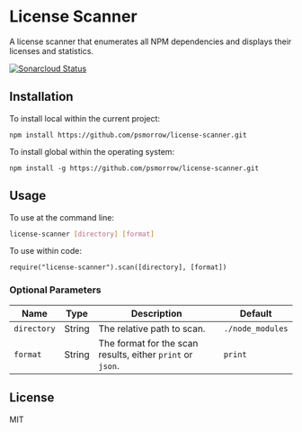 # License Scanner
A license scanner that enumerates all NPM dependencies and displays their licenses and statistics.

[![Sonarcloud Status](https://sonarcloud.io/api/project_badges/measure?project=psmorrow_license-scanner&metric=alert_status)](https://sonarcloud.io/dashboard?id=psmorrow_license-scanner)

## Installation

To install local within the current project:
```
npm install https://github.com/psmorrow/license-scanner.git
```

To install global within the operating system:
```
npm install -g https://github.com/psmorrow/license-scanner.git
```

## Usage

To use at the command line:
```bash
license-scanner [directory] [format]
```

To use within code:
```
require("license-scanner").scan([directory], [format])
```

### Optional Parameters

| Name        | Type    | Description                                                | Default          |
| ----------- | ------- | ---------------------------------------------------------- | ---------------- |
| `directory` | String  | The relative path to scan.                                 | `./node_modules` |
| `format`    | String  | The format for the scan results, either `print` or `json`. | `print`          |

## License
MIT
